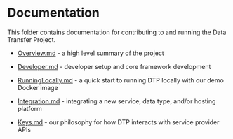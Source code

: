 # Documentation

This folder contains documentation for contributing to and running the Data Transfer Project.

* [Overview.md](Overview.md) - a high level summary of the project
   
* [Developer.md](Developer.md) - developer setup and core framework development

* [RunningLocally.md](RunningLocally.md) - a quick start to running DTP locally with our demo Docker image

* [Integration.md](Integration.md) - integrating a new service, data type, and/or hosting platform

* [Keys.md](Keys.md) - our philosophy for how DTP interacts with service provider APIs
